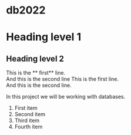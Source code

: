 # db2022

# Heading level 1

## Heading level 2

This is the ** first** line.  
And this is the second line
This is the first line.  
And this is the second line.

In this project we will be working with databases.

1. First item
2. Second item
3. Third item
4. Fourth item

